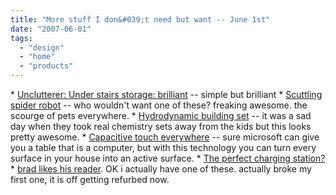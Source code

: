```yaml
---
title: "More stuff I don&#039;t need but want -- June 1st"
date: "2007-06-01"
tags: 
  - "design"
  - "home"
  - "products"
---
```


\* [Unclutterer: Under stairs storage: brilliant](http://unclutterer.com/archives/2007/06/under_stairs_storage_brilliant.php "Unclutterer: Under stairs storage: brilliant") -- simple but brilliant \* [Scuttling spider robot](http://www.ubergizmo.com/15/archives/2007/05/roboquad_offers_affordable_fun.html) -- who wouldn't want one of these? freaking awesome. the scourge of pets everywhere. \* [Hydrodynamic building set](http://www.thinkgeek.com/geektoys/science/91e4/?cpg=wnrss&cpg=cj) -- it was a sad day when they took real chemistry sets away from the kids but this looks pretty awesome. \* [Capacitive touch everywhere](http://crunchgear.com/2007/05/25/capacitive-touch-coming-to-everything/) -- sure microsoft can give you a table that is a computer, but with this technology you can turn every surface in your house into an active surface. \* [The perfect charging station?](http://unclutterer.com/archives/2007/05/the_quest_for_the_perfect_char.php) \* [brad likes his reader](http://www.feld.com/blog/archives/002304.html). OK i actually have one of these. actually broke my first one, it is off getting refurbed now.

